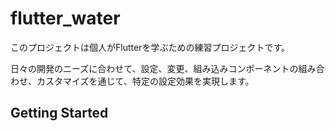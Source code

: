 # flutter_water

このプロジェクトは個人がFlutterを学ぶための練習プロジェクトです。

日々の開発のニーズに合わせて、設定、変更、組み込みコンポーネントの組み合わせ、カスタマイズを通じて、特定の設定効果を実現します。

## Getting Started


